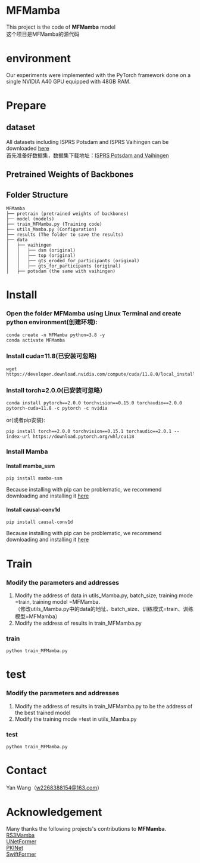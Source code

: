 # MFMamba
This project is the code of **MFMamba** model  
这个项目是MFMamba的源代码
# environment
Our experiments were implemented with the PyTorch framework done on a single NVIDIA A40 GPU equipped with 48GB RAM.  

# Prepare
## dataset 
All datasets including ISPRS Potsdam and ISPRS Vaihingen can be downloaded [here](https://www.isprs.org/education/benchmarks/UrbanSemLab/default.aspx)  
首先准备好数据集，数据集下载地址：[ISPRS Potsdam and Vaihingen](https://www.isprs.org/education/benchmarks/UrbanSemLab/default.aspx)  
## Pretrained Weights of Backbones 

## Folder Structure
```
MFMamba
├── pretrain (pretrained weights of backbones)
├── model (models)
├── train_MFMamba.py (Training code)
├── utils_Mamba.py (Configuration)
├── results (The folder to save the results)
├── data
│   ├── vaihingen
│   │   ├── dsm (original)
│   │   ├── top (original)
│   │   ├── gts_eroded_for_participants (original)
│   │   ├── gts_for_participants (original)
│   ├── potsdam (the same with vaihingen)
```
# Install
### Open the folder MFMamba using Linux Terminal and create python environment(创建环境):
```
conda create -n MFMamba python=3.8 -y
conda activate MFMamba
```
### Install cuda=11.8(已安装可忽略)
```
wget https://developer.download.nvidia.com/compute/cuda/11.8.0/local_installers/cuda_11.8.0_520.61.05_linux.run
```
### Install torch=2.0.0(已安装可忽略）
```
conda install pytorch==2.0.0 torchvision==0.15.0 torchaudio==2.0.0 pytorch-cuda=11.8 -c pytorch -c nvidia
```
or(或者pip安装):
```
pip install torch==2.0.0 torchvision==0.15.1 torchaudio==2.0.1 --index-url https://download.pytorch.org/whl/cu118 
```
### Install Mamba
#### Install mamba_ssm
```
pip install mamba-ssm
```
Because installing with pip can be problematic, we recommend downloading and installing it [here](https://github.com/state-spaces/mamba/releases)
#### Install causal-conv1d
```
pip install causal-conv1d
```
Because installing with pip can be problematic, we recommend downloading and installing it [here](https://github.com/Dao-AILab/causal-conv1d/releases)
# Train 
### Modify the parameters and addresses
1. Modify the address of data in utils_Mamba.py, batch_size, training mode =train, training model =MFMamba.  
（修改utils_Mamba.py中的data的地址、batch_size、训练模式=train、训练模型=MFMamba）  
2. Modify the address of results in train_MFMamba.py
### train
```
python train_MFMamba.py
``` 
# test
### Modify the parameters and addresses
1. Modify the address of results in train_MFMamba.py to be the address of the best trained model  
2. Modify the training mode =test in utils_Mamba.py
### test
```
python train_MFMamba.py
```
# Contact
Yan Wang（w2268388154@163.com）
# Acknowledgement
Many thanks the following projects's contributions to **MFMamba**.
[RS3Mamba](https://github.com/sstary/SSRS)  
[UNetFormer](https://github.com/WangLibo1995/GeoSeg)  
[PKINet](https://github.com/NUST-Machine-Intelligence-Laboratory/PKINet)  
[SwiftFormer](https://github.com/Amshaker/SwiftFormer)  

